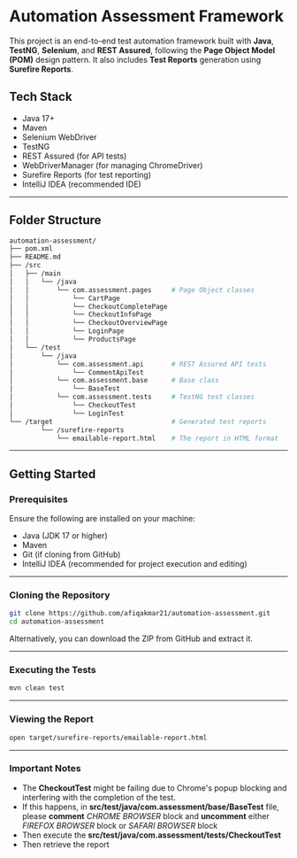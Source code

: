 # Automation Assessment Framework

This project is an end-to-end test automation framework built with **Java**, **TestNG**, **Selenium**, and **REST Assured**, following the **Page Object Model (POM)** design pattern. It also includes **Test Reports** generation using **Surefire Reports**.

## Tech Stack

- Java 17+
- Maven
- Selenium WebDriver
- TestNG
- REST Assured (for API tests)
- WebDriverManager (for managing ChromeDriver)
- Surefire Reports (for test reporting)
- IntelliJ IDEA (recommended IDE)

---

## Folder Structure

```bash
automation-assessment/
├── pom.xml
├── README.md
├── /src
│   ├── /main
│   │   └── /java
│   │       └── com.assessment.pages     # Page Object classes
│   │           └── CartPage
│   │           └── CheckoutCompletePage
│   │           └── CheckoutInfoPage
│   │           └── CheckoutOverviewPage
│   │           └── LoginPage
│   │           └── ProductsPage
│   └── /test
│       └── /java
│           └── com.assessment.api       # REST Assured API tests
│               └── CommentApiTest
│           └── com.assessment.base      # Base class
│               └── BaseTest
│           └── com.assessment.tests     # TestNG test classes
│               └── CheckoutTest
│               └── LoginTest
└── /target                              # Generated test reports
        └── /surefire-reports
            └── emailable-report.html    # The report in HTML format
```

---

## Getting Started

### Prerequisites

Ensure the following are installed on your machine:

- Java (JDK 17 or higher)
- Maven
- Git (if cloning from GitHub)
- IntelliJ IDEA (recommended for project execution and editing)

---

### Cloning the Repository

```bash
git clone https://github.com/afiqakmar21/automation-assessment.git
cd automation-assessment
```
Alternatively, you can download the ZIP from GitHub and extract it.

---

### Executing the Tests

```bash
mvn clean test
```

---

### Viewing the Report

```bash
open target/surefire-reports/emailable-report.html
```

---

### Important Notes

- The **CheckoutTest** might be failing due to Chrome's popup blocking and interfering with the completion of the test.
- If this happens, in **src/test/java/com.assessment/base/BaseTest** file, please **comment** _CHROME BROWSER_ block and **uncomment** either _FIREFOX BROWSER_ block or _SAFARI BROWSER_ block
- Then execute the **src/test/java/com.assessment/tests/CheckoutTest**
- Then retrieve the report
